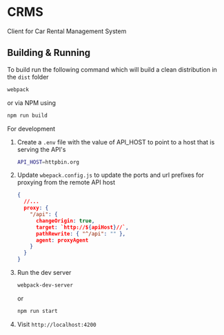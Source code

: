 # CRMS #

Client for Car Rental Management System

## Building & Running ##

To build run the following command which will build a clean distribution in the `dist` folder

``` sh
webpack
```
or via NPM using
```sh
npm run build
```

For development 

1. Create a `.env` file with the value of API_HOST to point to a host that is serving the API's
   ```sh
   API_HOST=httpbin.org
   ```
2. Update `wbepack.config.js` to update the ports and url prefixes for proxying from the remote API host
   ```json
   {
     //...
     proxy: {
       "/api": {
         changeOrigin: true,
         target: `http://${apiHost}//`,
         pathRewrite: { "^/api": "" },
         agent: proxyAgent
       }
     }
   }
   ```
3. Run the dev server
   ```sh
   webpack-dev-server
   ```
   or 
   ```sh
   npm run start
   ```
4. Visit `http://localhost:4200`

